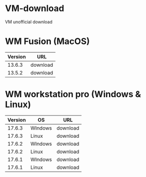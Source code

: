 # VM-download
VM unofficial download

# WM Fusion (MacOS)

| Version | URL      |
| ------- | -------- |
| 13.6.3  | download |
| 13.5.2  | download |

# WM workstation pro (Windows & Linux)

| Version | OS      | URL      |
| ------- | ------- | -------- |
| 17.6.3  | WIndows | download |
| 17.6.3  | Linux   | download |
| 17.6.2  | WIndows | download |
| 17.6.2  | Linux   | download |
| 17.6.1  | WIndows | download |
| 17.6.1  | Linux   | download |
